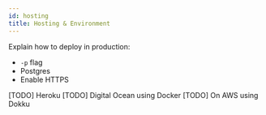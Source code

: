 ```yaml
---
id: hosting
title: Hosting & Environment
---
```


Explain how to deploy in production:

- `-p` flag
- Postgres
- Enable HTTPS

[TODO] Heroku
[TODO] Digital Ocean using Docker
[TODO] On AWS using Dokku
